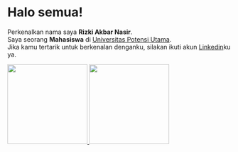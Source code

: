 # Halo semua! 

Perkenalkan nama saya **Rizki Akbar Nasir**.\
Saya seorang **Mahasiswa** di [Universitas Potensi Utama](http://pendaftaran.potensi-utama.ac.id/).   
Jika kamu tertarik untuk berkenalan denganku, silakan ikuti akun [Linkedin](https://www.linkedin.com/in/rizki-akbar-0635a922b/)ku ya.

<p align="left">
<a href="https://github.com/rizkismith">
  <img height="180em" src="https://github-readme-stats-eight-theta.vercel.app/api?username=rizkismith&show_icons=true&theme=algolia&include_all_commits=true&count_private=true"/>
  <img height="180em" src="https://github-readme-stats-eight-theta.vercel.app/api/top-langs/?username=rizkismith&layout=compact&langs_count=8&theme=algolia"/>
</a>
</p>
